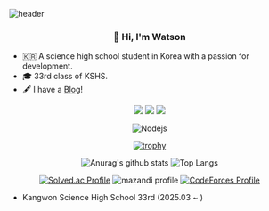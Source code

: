 ![header](https://capsule-render.vercel.app/api?type=waving&color=auto)
<div align=center>
  
### 👋 Hi, I'm Watson
</div>
<div align=left>
  
- 🇰🇷 A science high school student in Korea with a passion for development.
- 🎓 33rd class of KSHS.  
- 🖋️ I have a [Blog](leewatson.tistory.com)!
</div>
<div align=center>
<img src="https://img.shields.io/badge/Javascript-ffb13b?style=flat-square&logo=javascript&logoColor=white"/></a>
<img src="https://img.shields.io/badge/Python-3766AB?style=flat-square&logo=Python&logoColor=white"/></a>
<img src="https://img.shields.io/badge/C++-00599C?style=flat-square&logo=C%2B%2B&logoColor=white"/></a>

![Nodejs](https://img.shields.io/badge/-Nodejs-black?style=flat-square&logo=Node.js)

[![trophy](https://github-profile-trophy.vercel.app/?username=tanso0126&theme=discord&row=1&no-cache=1)](https://github.com/ryo-ma/github-profile-trophy)

![Anurag's github stats](https://github-readme-stats.vercel.app/api?username=tanso0126&show_icons=true&theme=tokyonight)
![Top Langs](https://github-readme-stats.vercel.app/api/top-langs/?username=tanso0126&layout=compact&theme=tokyonight&langs_count=8)

[![Solved.ac Profile](http://mazassumnida.wtf/api/v2/generate_badge?boj=js7777)](https://solved.ac/js7777/)
![mazandi profile](http://mazandi.herokuapp.com/api?handle=js7777&theme=dark)
[![CodeForces Profile](https://cf.leed.at?id=js7777)](https://codeforces.com/profile/js7777)

  
</div>

<div align=left>
	
- Kangwon Science High School 33rd (2025.03 ~ )
</div>
